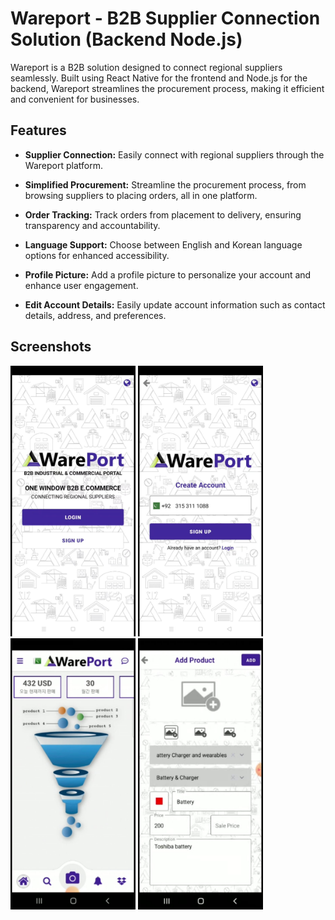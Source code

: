 # Wareport - B2B Supplier Connection Solution (Backend Node.js)

Wareport is a B2B solution designed to connect regional suppliers seamlessly. Built using React Native for the frontend and Node.js for the backend, Wareport streamlines the procurement process, making it efficient and convenient for businesses.

## Features

- **Supplier Connection:** Easily connect with regional suppliers through the Wareport platform.
  
- **Simplified Procurement:** Streamline the procurement process, from browsing suppliers to placing orders, all in one platform.

- **Order Tracking:** Track orders from placement to delivery, ensuring transparency and accountability.

- **Language Support:** Choose between English and Korean language options for enhanced accessibility.

- **Profile Picture:** Add a profile picture to personalize your account and enhance user engagement.

- **Edit Account Details:** Easily update account information such as contact details, address, and preferences.

## Screenshots


<img src="screenshot1.jpeg" alt="Screenshot 1" width="200" >
<img src="screenshot2.jpeg" alt="Screenshot 2" width="200" >
<img src="screenshot3.jpeg" alt="Screenshot 3" width="200" >
<img src="screenshot4.jpeg" alt="Screenshot 4" width="200" >

